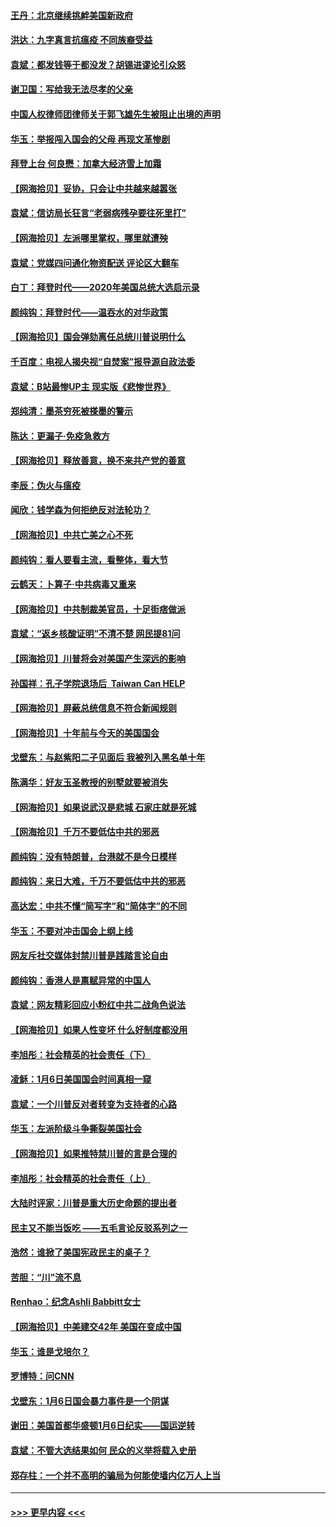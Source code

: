 #### [王丹：北京继续挑衅美国新政府](../pages/nsc993/n12722456.md?t=01311501) 
#### [洪达：九字真言抗瘟疫 不同族裔受益](../pages/nsc993/n12722448.md?t=01311501) 
#### [袁斌：都发钱等于都没发？胡锡进谬论引众怒](../pages/nsc993/n12722393.md?t=01311501) 
#### [谢卫国：写给我无法尽孝的父亲](../pages/nsc993/n12720325.md?t=01311501) 
#### [中国人权律师团律师关于郭飞雄先生被阻止出境的声明](../pages/nsc993/n12720203.md?t=01311501) 
#### [华玉：举报闯入国会的父母 再现文革惨剧](../pages/nsc993/n12719070.md?t=01311501) 
#### [拜登上台 何良懋：加拿大经济雪上加霜](../pages/nsc993/n12718943.md?t=01311501) 
#### [【网海拾贝】妥协，只会让中共越来越嚣张](../pages/nsc993/n12717392.md?t=01311501) 
#### [袁斌：信访局长狂言“老弱病残孕要往死里打”](../pages/nsc993/n12717343.md?t=01311501) 
#### [【网海拾贝】左派哪里掌权，哪里就遭殃](../pages/nsc993/n12715009.md?t=01311501) 
#### [袁斌：党媒四问通化物资配送 评论区大翻车](../pages/nsc993/n12714950.md?t=01311501) 
#### [白丁：拜登时代——2020年美国总统大选启示录](../pages/nsc993/n12714920.md?t=01311501) 
#### [颜纯钩：拜登时代——温吞水的对华政策](../pages/nsc993/n12713245.md?t=01311501) 
#### [【网海拾贝】国会弹劾离任总统川普说明什么](../pages/nsc993/n12712816.md?t=01311501) 
#### [千百度：电视人揭央视“自焚案”报导源自政法委](../pages/nsc993/n12709760.md?t=01311501) 
#### [袁斌：B站最惨UP主 现实版《悲惨世界》](../pages/nsc993/n12709686.md?t=01311501) 
#### [郑纯清：墨茶穷死被搽墨的警示](../pages/nsc993/n12709262.md?t=01311501) 
#### [陈达：更漏子·免疫急救方](../pages/nsc993/n12709244.md?t=01311501) 
#### [【网海拾贝】释放善意，换不来共产党的善意](../pages/nsc993/n12708361.md?t=01311501) 
#### [李辰：伪火与瘟疫](../pages/nsc993/n12707981.md?t=01311501) 
#### [闻欣：钱学森为何拒绝反对法轮功？](../pages/nsc993/n12707407.md?t=01311501) 
#### [【网海拾贝】中共亡美之心不死](../pages/nsc993/n12707621.md?t=01311501) 
#### [颜纯钩：看人要看主流，看整体，看大节](../pages/nsc993/n12707536.md?t=01311501) 
#### [云鹤天：卜算子‧中共病毒又重来](../pages/nsc993/n12707408.md?t=01311501) 
#### [【网海拾贝】中共制裁美官员，十足街痞做派](../pages/nsc993/n12705115.md?t=01311501) 
#### [袁斌：“返乡核酸证明”不清不楚 网民提81问](../pages/nsc993/n12704982.md?t=01311501) 
#### [【网海拾贝】川普将会对美国产生深远的影响](../pages/nsc993/n12703045.md?t=01311501) 
#### [孙国祥：孔子学院退场后  Taiwan Can HELP](../pages/nsc993/n12702430.md?t=01311501) 
#### [【网海拾贝】屏蔽总统信息不符合新闻规则](../pages/nsc993/n12699998.md?t=01311501) 
#### [【网海拾贝】十年前与今天的美国国会](../pages/nsc993/n12696993.md?t=01311501) 
#### [戈壁东：与赵紫阳二子见面后 我被列入黑名单十年](../pages/nsc993/n12696215.md?t=01311501) 
#### [陈满华：好友玉圣教授的别墅就要被消失](../pages/nsc993/n12695411.md?t=01311501) 
#### [【网海拾贝】如果说武汉是悲城 石家庄就是死城](../pages/nsc993/n12694589.md?t=01311501) 
#### [【网海拾贝】千万不要低估中共的邪恶](../pages/nsc993/n12692771.md?t=01311501) 
#### [颜纯钩：没有特朗普，台港就不是今日模样](../pages/nsc993/n12692678.md?t=01311501) 
#### [颜纯钩：来日大难，千万不要低估中共的邪恶](../pages/nsc993/n12692080.md?t=01311501) 
#### [高达宏：中共不懂“简写字”和“简体字”的不同](../pages/nsc993/n12692068.md?t=01311501) 
#### [华玉：不要对冲击国会上纲上线](../pages/nsc993/n12689948.md?t=01311501) 
#### [网友斥社交媒体封禁川普是践踏言论自由](../pages/nsc993/n12687482.md?t=01311501) 
#### [颜纯钩：香港人是禀赋异常的中国人](../pages/nsc993/n12685142.md?t=01311501) 
#### [袁斌：网友精彩回应小粉红中共二战角色说法](../pages/nsc993/n12684994.md?t=01311501) 
#### [【网海拾贝】如果人性变坏 什么好制度都没用](../pages/nsc993/n12683000.md?t=01311501) 
#### [李旭彤：社会精英的社会责任（下）](../pages/nsc993/n12680604.md?t=01311501) 
#### [凌稣：1月6日美国国会时间真相一窥](../pages/nsc993/n12682780.md?t=01311501) 
#### [袁斌：一个川普反对者转变为支持者的心路](../pages/nsc993/n12682700.md?t=01311501) 
#### [华玉：左派阶级斗争撕裂美国社会](../pages/nsc993/n12681226.md?t=01311501) 
#### [【网海拾贝】如果推特禁川普的言是合理的](../pages/nsc993/n12681232.md?t=01311501) 
#### [李旭彤：社会精英的社会责任（上）](../pages/nsc993/n12680501.md?t=01311501) 
#### [大陆时评家：川普是重大历史命题的提出者](../pages/nsc993/n12679904.md?t=01311501) 
#### [民主又不能当饭吃 ——五毛言论反驳系列之一](../pages/nsc993/n12679877.md?t=01311501) 
#### [浩然：谁掀了美国宪政民主的桌子？](../pages/nsc993/n12679850.md?t=01311501) 
#### [苦胆：“川”流不息](../pages/nsc993/n12678388.md?t=01311501) 
#### [Renhao：纪念Ashli Babbitt女士](../pages/nsc993/n12678359.md?t=01311501) 
#### [【网海拾贝】中美建交42年 美国在变成中国](../pages/nsc993/n12678324.md?t=01311501) 
#### [华玉：谁是戈培尔？](../pages/nsc993/n12677515.md?t=01311501) 
#### [罗博特：问CNN](../pages/nsc993/n12677172.md?t=01311501) 
#### [戈壁东：1月6日国会暴力事件是一个阴谋](../pages/nsc993/n12674639.md?t=01311501) 
#### [谢田：美国首都华盛顿1月6日纪实——国运逆转](../pages/nsc993/n12673190.md?t=01311501) 
#### [袁斌：不管大选结果如何 民众的义举将载入史册](../pages/nsc993/n12672787.md?t=01311501) 
#### [郑存柱：一个并不高明的骗局为何能使墙内亿万人上当](../pages/nsc993/n12671449.md?t=01311501) 

----
#### [ >>> 更早内容 <<< ](../indexes/nsc993-earlier.md)

